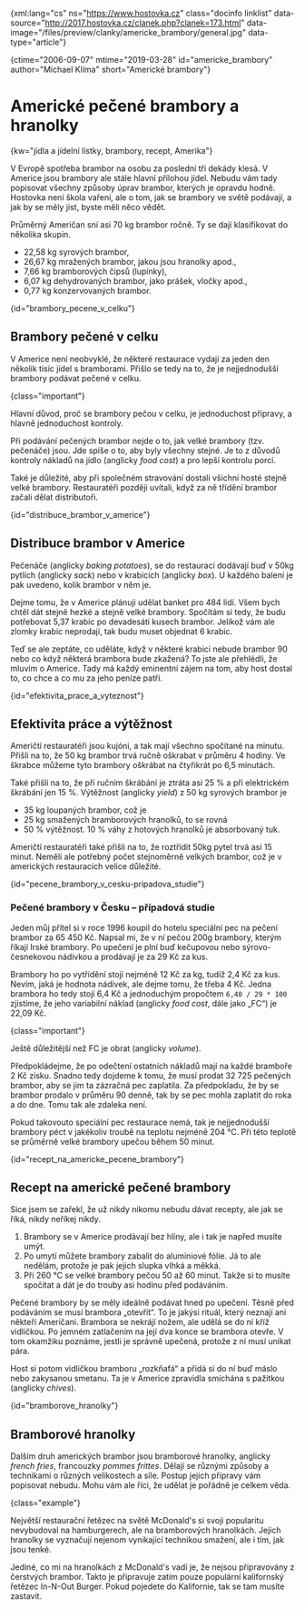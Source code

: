 
{xml:lang="cs" ns="https://www.hostovka.cz" class="docinfo linklist" data-source="http://2017.hostovka.cz/clanek.php?clanek=173.html" data-image="/files/preview/clanky/americke_brambory/general.jpg" data-type="article"}

{ctime="2006-09-07" mtime="2019-03-28" id="americke_brambory" author="Michael Klíma" short="Americké brambory"}

# Americké pečené brambory a hranolky

<!-- generated attribute kw by user_udpatekw.sh on 2020-04-21, do not edit -->

{kw="jídla a jídelní lístky, brambory, recept, Amerika"}

V Evropě spotřeba brambor na osobu za poslední tři dekády klesá. V Americe jsou brambory ale stále hlavní přílohou jídel. Nebudu vám tady popisovat všechny způsoby úprav brambor, kterých je opravdu hodně. Hostovka není škola vaření, ale o tom, jak se brambory ve světě podávají, a jak by se měly jíst, byste měli něco vědět.

Průměrný Američan sní asi 70 kg brambor ročně. Ty se dají klasifikovat do několika skupin.

  * 22,58 kg syrových brambor,
  * 26,67 kg mražených brambor, jakou jsou hranolky apod.,
  * 7,66 kg bramborových čipsů (lupínky),
  * 6,07 kg dehydrovaných brambor, jako prášek, vločky apod.,
  * 0,77 kg konzervovaných brambor.

{id="brambory\_pecene\_v_celku"}

## Brambory pečené v celku

V Americe není neobvyklé, že některé restaurace vydají za jeden den několik tisíc jídel s bramborami. Přišlo se tedy na to, že je nejjednodušší brambory podávat pečené v celku.

{class="important"}

Hlavní důvod, proč se brambory pečou v celku, je jednoduchost přípravy, a hlavně jednoduchost kontroly.

Při podávání pečených brambor nejde o to, jak velké brambory (tzv. pečenáče) jsou. Jde spíše o to, aby byly všechny stejné. Je to z důvodů kontroly nákladů na jídlo (anglicky _food cost_) a pro lepší kontrolu porcí.

Také je důležité, aby při společném stravování dostali všichni hosté stejně velké brambory. Restauratéři později uvítali, když za ně třídění brambor začali dělat distributoři.

{id="distribuce\_brambor\_v_americe"}

## Distribuce brambor v Americe

Pečenáče (anglicky _baking potatoes_), se do restaurací dodávají buď v 50kg pytlích (anglicky _sack_) nebo v krabicích (anglicky _box_). U každého balení je pak uvedeno, kolik brambor v něm je.

Dejme tomu, že v Americe plánuji udělat banket pro 484 lidí. Všem bych chtěl dát stejně hezké a stejně velké brambory. Spočítám si tedy, že budu potřebovat 5,37 krabic po devadesáti kusech brambor. Jelikož vám ale zlomky krabic neprodají, tak budu muset objednat 6 krabic.

Teď se ale zeptáte, co uděláte, když v některé krabici nebude brambor 90 nebo co když některá brambora bude zkažená? To jste ale přehlédli, že mluvím o Americe. Tady má každý eminentní zájem na tom, aby host dostal to, co chce a co mu za jeho peníze patří.

{id="efektivita\_prace\_a_vyteznost"}

## Efektivita práce a výtěžnost

Američtí restauratéři jsou kujóni, a tak mají všechno spočítané na minutu. Přišli na to, že 50 kg brambor trvá ručně oškrabat v průměru 4 hodiny. Ve škrabce můžeme tyto brambory oškrábat na čtyřikrát po 6,5 minutách.

Také přišli na to, že při ručním škrábání je ztráta asi 25 % a při elektrickém škrábání jen 15 %. Výtěžnost (anglicky _yield_) z 50 kg syrových brambor je

  * 35 kg loupaných brambor, což je
  * 25 kg smažených bramborových hranolků, to se rovná
  * 50 % výtěžnost. 10 % váhy z hotových hranolků je absorbovaný tuk.

Američtí restauratéři také přišli na to, že roztřídit 50kg pytel trvá asi 15 minut. Neměli ale potřebný počet stejnoměrně velkých brambor, což je v amerických restauracích velice důležité.

{id="pecene\_brambory\_v\_cesku-pripadova\_studie"}

### Pečené brambory v Česku – případová studie

Jeden můj přítel si v roce 1996 koupil do hotelu speciální pec na pečení brambor za 65 450 Kč. Napsal mi, že v ní pečou 200g brambory, kterým říkají Irské brambory. Po upečení je plní buď kečupovou nebo sýrovo-česnekovou nádivkou a prodávají je za 29 Kč za kus.

Brambory ho po vytřídění stojí nejméně 12 Kč za kg, tudíž 2,4 Kč za kus. Nevím, jaká je hodnota nádivek, ale dejme tomu, že třeba 4 Kč. Jedna brambora ho tedy stojí 6,4 Kč a jednoduchým propočtem `6,40 / 29 * 100` zjistíme, že jeho variabilní náklad (anglicky _food cost_, dále jako „FC“) je 22,09 Kč.

{class="important"}

Ještě důležitější než FC je obrat (anglicky _volume_).

Předpokládejme, že po odečtení ostatních nákladů mají na každé bramboře 2 Kč zisku. Snadno tedy dojdeme k tomu, že musí prodat 32 725 pečených brambor, aby se jim ta zázračná pec zaplatila. Za předpokladu, že by se brambor prodalo v průměru 90 denně, tak by se pec mohla zaplatit do roka a do dne. Tomu tak ale zdaleka není.

Pokud takovouto speciální pec restaurace nemá, tak je nejjednodušší brambory péct v jakékoliv troubě na teplotu nejméně 204 °C. Při této teplotě se průměrně velké brambory upečou během 50 minut.

{id="recept\_na\_americke\_pecene\_brambory"}

## Recept na americké pečené brambory

Sice jsem se zařekl, že už nikdy nikomu nebudu dávat recepty, ale jak se říká, nikdy neříkej nikdy.

  1. Brambory se v Americe prodávají bez hlíny, ale i tak je napřed musíte umýt.
  2. Po umytí můžete brambory zabalit do aluminiové fólie. Já to ale nedělám, protože je pak jejich slupka vlhká a měkká.
  3. Při 260 °C se velké brambory pečou 50 až 60 minut. Takže si to musíte spočítat a dát je do trouby asi hodinu před podáváním.

Pečené brambory by se měly ideálně podávat hned po upečení. Těsně před podáváním se musí brambora „otevřít“. To je jakýsi rituál, který neznají ani někteří Američani. Brambora se nekrájí nožem, ale udělá se do ní kříž vidličkou. Po jemném zatlačením na její dva konce se brambora otevře. V tom okamžiku poznáme, jestli je správně upečená, protože z ní musí unikat pára.

Host si potom vidličkou bramboru „rozkňafá“ a přidá si do ní buď máslo nebo zakysanou smetanu. Ta je v Americe zpravidla smíchána s pažitkou (anglicky _chives_).

{id="bramborove_hranolky"}

## Bramborové hranolky

Dalším druh amerických brambor jsou bramborové hranolky, anglicky _french fries_, francouzky _pommes frittes_. Dělají se různými způsoby a technikami o různých velikostech a síle. Postup jejich přípravy vám popisovat nebudu. Mohu vám ale říci, že udělat je pořádně je celkem věda.

{class="example"}

Největší restaurační řetězec na světě McDonald's si svoji popularitu nevybudoval na hamburgerech, ale na bramborových hranolkách. Jejich hranolky se vyznačují nejenom vynikající technikou smažení, ale i tím, jak jsou tenké.

Jediné, co mi na hranolkách z McDonald's vadí je, že nejsou připravovány z čerstvých brambor. Takto je připravuje zatím pouze populární kalifornský řetězec In-N-Out Burger. Pokud pojedete do Kalifornie, tak se tam musíte zastavit.

